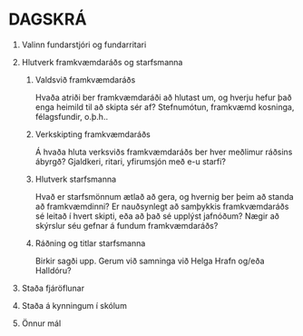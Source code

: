 # DAGSKRÁ

1.  Valinn fundarstjóri og fundarritari

2.  Hlutverk framkvæmdaráðs og starfsmanna

    1.  Valdsvið framkvæmdaráðs

        Hvaða atriði ber framkvæmdaráði að hlutast um, og hverju hefur það enga
        heimild til að skipta sér af? Stefnumótun, framkvæmd kosninga,
        félagsfundir, o.þ.h..

    2.  Verkskipting framkvæmdaráðs

        Á hvaða hluta verksviðs framkvæmdaráðs ber hver meðlimur ráðsins ábyrgð?
        Gjaldkeri, ritari, yfirumsjón með e-u starfi?

    3.  Hlutverk starfsmanna

        Hvað er starfsmönnum ætlað að gera, og hvernig ber þeim að standa að
        framkvæmdinni? Er nauðsynlegt að samþykkis framkvæmdaráðs sé leitað í
        hvert skipti, eða að það sé upplýst jafnóðum? Nægir að skýrslur séu
        gefnar á fundum framkvæmdaráðs?

    4.  Ráðning og titlar starfsmanna
    
        Birkir sagði upp. Gerum við samninga við Helga Hrafn og/eða Halldóru?

3. Staða fjáröflunar

4. Staða á kynningum í skólum

5. Önnur mál

